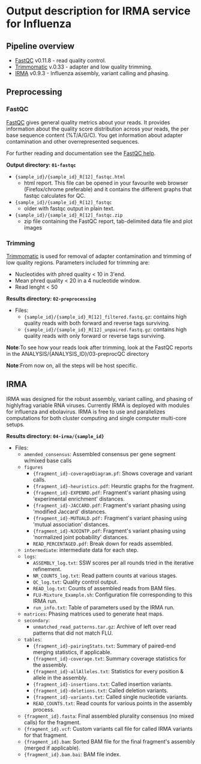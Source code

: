 # Output description for IRMA service for Influenza

## Pipeline overview

* [FastQC](#fastqc) v0.11.8 - read quality control.
* [Trimmomatic](#trimming) v.0.33 - adapter and low quality trimming.
* [IRMA](#irma) v0.9.3 - Influenza assembly, variant calling and phasing.

## Preprocessing
### FastQC
[FastQC](http://www.bioinformatics.babraham.ac.uk/projects/fastqc/) gives general quality metrics about your reads. It provides information about the quality score distribution across your reads, the per base sequence content (%T/A/G/C). You get information about adapter contamination and other overrepresented sequences.

For further reading and documentation see the [FastQC help](http://www.bioinformatics.babraham.ac.uk/projects/fastqc/Help/).

**Output directory: `01-fastqc`**

* `{sample_id}/{sample_id}_R[12]_fastqc.html`
  * html report. This file can be opened in your favourite web browser (Firefox/chrome preferable) and it contains the different graphs that fastqc calculates for QC.
* `{sample_id}/{sample_id}_R[12]_fastqc`
  * older with fastqc output in plain text.
* `{sample_id}/{sample_id}_R[12]_fastqc.zip`
  * zip file containing the FastQC report, tab-delimited data file and plot images

### Trimming
[Trimmomatic](http://www.usadellab.org/cms/?page=trimmomatic) is used for removal of adapter contamination and trimming of low quality regions.
Parameters included for trimming are:
-  Nucleotides with phred quality < 10 in 3'end.
-  Mean phred quality < 20 in a 4 nucleotide window.
-  Read lenght < 50

**Results directory: `02-preprocessing`**
- Files:
   - `{sample_id}/{sample_id}_R[12]_filtered.fastq.gz`: contains high quality reads with both forward and reverse tags surviving.
   - `{sample_id}/{sample_id}_R[12]_unpaired.fastq.gz`: contains high quality reads with only forward or reverse tags surviving.

 **Note**:To see how your reads look after trimming, look at the FastQC reports in the ANALYSIS/{ANALYSIS_ID}/03-preprocQC directory

 **Note**:From now on, all the steps will be host specific.

## IRMA
IRMA was designed for the robust assembly, variant calling, and phasing of highlyfrag variable RNA viruses. Currently IRMA is deployed with modules for influenza and ebolavirus. IRMA is free to use and parallelizes computations for both cluster computing and single computer multi-core setups.

**Results directory: `04-irma/{sample_id}`**
- Files:
  - `amended_consensus`: Assembled consensus per gene segment w/mixed base calls
  - `figures`
    - `{fragment_id}-coverageDiagram.pf`: Shows coverage and variant calls.
    - `{fragment_id}-heuristics.pdf`: Heurstic graphs for the fragment.
    - `{fragment_id}-EXPENRD.pdf`: Fragment's variant phasing using 'experimental enrichment' distances.
    - `{fragment_id}-JACCARD.pdf`: Fragment's variant phasing using 'modified Jaccard' distances.
    - `{fragment_id}-MUTUALD.pdf:` Fragment's variant phasing using 'mutual association' distances.
    - `{fragment_id}-NJOINTP.pdf`: Fragment's variant phasing using 'normalized joint pobability' distances.
    - `READ_PERCENTAGED.pdf`: Break down for reads assembled.
  - `intermediate`: intermediate data for each step.
  - `logs`:
    - `ASSEMBLY_log.txt`: SSW scores per all rounds tried in the iterative refinement.
    - `NR_COUNTS_log.txt`: Read pattern counts at various stages.
    - `QC_log.txt`: Quality control output.
    - `READ_log.txt`: Counts of assembled reads from BAM files.
    - `FLU-Mixture_Example.sh`: Configuration file corresponding to this IRMA run.
    - `run_info.txt`: Table of parameters used by the IRMA run.
  - `matrices`: Phasing matrices used to generate heat maps.
  - `secondary`:
    - `unmatched_read_patterns.tar.gz`: Archive of left over read patterns that did not match FLU.
  - `tables`:
    - `{fragment_id}-pairingStats.txt`: Summary of paired-end merging statistics, if applicable.
    - `{fragment_id}-coverage.txt`: Summary coverage statistics for the assembly.
    - `{fragment_id}-allAlleles.txt`: Statistics for every position & allele in the assembly.
    - `{fragment_id}-insertions.txt`: Called insertion variants.
    - `{fragment_id}-deletions.txt`: Called deletion variants.
    - `{fragment_id}-variants.txt`: Called single nucleotide variants.
    - `READ_COUNTS.txt`: Read counts for various points in the assembly process.
  - `{fragment_id}.fasta`: Final assembled plurality consensus (no mixed calls) for the fragment.
  - `{fragment_id}.vcf`: Custom variants call file for called IRMA variants for that fragment.
  - `{fragment_id}.bam`: Sorted BAM file for the final fragment's assembly (merged if applicable).
  - `{fragment_id}.bam.bai`: BAM file index.

